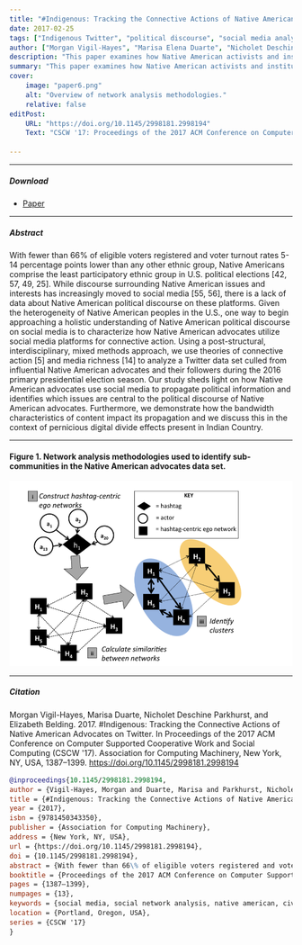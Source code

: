 ```yaml
---
title: "#Indigenous: Tracking the Connective Actions of Native American Advocates on Twitter"
date: 2017-02-25
tags: ["Indigenous Twitter", "political discourse", "social media analysis", "mixed methods"]
author: ["Morgan Vigil-Hayes", "Marisa Elena Duarte", "Nicholet Deschine Parkhurst", "Elizabeth Belding"]
description: "This paper examines how Native American activists and institutions use Twitter to facilitate connective action during the US 2016 presidential primary election period."
summary: "This paper examines how Native American activists and institutions use Twitter to facilitate connective action during the US 2016 presidential primary election period. We used a mixed methods approach that combined network analysis with qualitative grounded theory analysis."
cover:
    image: "paper6.png"
    alt: "Overview of network analysis methodologies."
    relative: false
editPost:
    URL: "https://doi.org/10.1145/2998181.2998194"
    Text: "CSCW '17: Proceedings of the 2017 ACM Conference on Computer Supported Cooperative Work and Social Computing"

---
```


---

##### Download

+ [Paper](VDP+2017.pdf)

---

##### Abstract

With fewer than 66% of eligible voters registered and voter turnout rates 5-14 percentage points lower than any other ethnic group, Native Americans comprise the least participatory ethnic group in U.S. political elections [42, 57, 49, 25]. While discourse surrounding Native American issues and interests has increasingly moved to social media [55, 56], there is a lack of data about Native American political discourse on these platforms. Given the heterogeneity of Native American peoples in the U.S., one way to begin approaching a holistic understanding of Native American political discourse on social media is to characterize how Native American advocates utilize social media platforms for connective action. Using a post-structural, interdisciplinary, mixed methods approach, we use theories of connective action [5] and media richness [14] to analyze a Twitter data set culled from influential Native American advocates and their followers during the 2016 primary presidential election season. Our study sheds light on how Native American advocates use social media to propagate political information and identifies which issues are central to the political discourse of Native American advocates. Furthermore, we demonstrate how the bandwidth characteristics of content impact its propagation and we discuss this in the context of pernicious digital divide effects present in Indian Country.

---

#### Figure 1. Network analysis methodologies used to identify sub-communities in the Native American advocates data set. 

![](paper6.png)

---

##### Citation

Morgan Vigil-Hayes, Marisa Duarte, Nicholet Deschine Parkhurst, and Elizabeth Belding. 2017. #Indigenous: Tracking the Connective Actions of Native American Advocates on Twitter. In Proceedings of the 2017 ACM Conference on Computer Supported Cooperative Work and Social Computing (CSCW '17). Association for Computing Machinery, New York, NY, USA, 1387–1399. https://doi.org/10.1145/2998181.2998194

```BibTeX
@inproceedings{10.1145/2998181.2998194,
author = {Vigil-Hayes, Morgan and Duarte, Marisa and Parkhurst, Nicholet Deschine and Belding, Elizabeth},
title = {#Indigenous: Tracking the Connective Actions of Native American Advocates on Twitter},
year = {2017},
isbn = {9781450343350},
publisher = {Association for Computing Machinery},
address = {New York, NY, USA},
url = {https://doi.org/10.1145/2998181.2998194},
doi = {10.1145/2998181.2998194},
abstract = {With fewer than 66\% of eligible voters registered and voter turnout rates 5-14 percentage points lower than any other ethnic group, Native Americans comprise the least participatory ethnic group in U.S. political elections [42, 57, 49, 25]. While discourse surrounding Native American issues and interests has increasingly moved to social media [55, 56], there is a lack of data about Native American political discourse on these platforms. Given the heterogeneity of Native American peoples in the U.S., one way to begin approaching a holistic understanding of Native American political discourse on social media is to characterize how Native American advocates utilize social media platforms for connective action. Using a post-structural, interdisciplinary, mixed methods approach, we use theories of connective action [5] and media richness [14] to analyze a Twitter data set culled from influential Native American advocates and their followers during the 2016 primary presidential election season. Our study sheds light on how Native American advocates use social media to propagate political information and identifies which issues are central to the political discourse of Native American advocates. Furthermore, we demonstrate how the bandwidth characteristics of content impact its propagation and we discuss this in the context of pernicious digital divide effects present in Indian Country.},
booktitle = {Proceedings of the 2017 ACM Conference on Computer Supported Cooperative Work and Social Computing},
pages = {1387–1399},
numpages = {13},
keywords = {social media, social network analysis, native american, civic engagement},
location = {Portland, Oregon, USA},
series = {CSCW '17}
}
```

